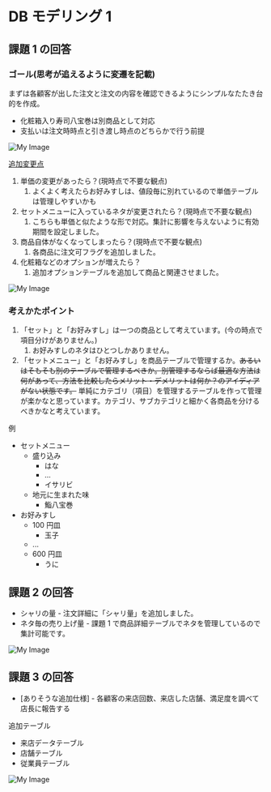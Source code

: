 # DB モデリング 1

## **課題 1 の回答**

### ゴール(思考が追えるように変遷を記載)

まずは各顧客が出した注文と注文の内容を確認できるようにシンプルなたたき台的を作成。

- 化粧箱入り寿司八宝巻は別商品として対応
- 支払いは注文時時点と引き渡し時点のどちらかで行う前提

![My Image](./db_modeling_1a.png)

[追加変更点](後から考えたら現時点で不要な観点ばかり、、、、)

1. 単価の変更があったら？(現時点で不要な観点)
   1. よくよく考えたらお好みすしは、値段毎に別れているので単価テーブルは管理しやすいかも
2. セットメニューに入っているネタが変更されたら？(現時点で不要な観点)
   1. こちらも単価と似たような形で対応。集計に影響を与えないように有効期間を設定しました。
3. 商品自体がなくなってしまったら？(現時点で不要な観点)
   1. 各商品に注文可フラグを追加しました。
4. 化粧箱などのオプションが増えたら？
   1. 追加オプションテーブルを追加して商品と関連させました。

![My Image](./db_modeling_1b.png)

### 考えかたポイント

1. 「セット」と「お好みすし」は一つの商品として考えています。(今の時点で項目分けがありません。)
   1. お好みすしのネタはひとつしかありません。
2. 「セットメニュー」と「お好みすし」を商品テーブルで管理するか。~~あるいはそもそも別のテーブルで管理するべきか。別管理するならば最適な方法は何があって、方法を比較したらメリット・デメリットは何か？のアイディアがない状態です。~~ 単純にカテゴリ（項目）を管理するテーブルを作って管理が楽かなと思っています。カテゴリ、サブカテゴリと細かく各商品を分けるべきかなと考えています。

例

- セットメニュー
  - 盛り込み
    - はな
    - ...
    - イサリビ
  - 地元に生まれた味
    - 鮨八宝巻
- お好みすし
  - 100 円皿
    - 玉子
  - ...
  - 600 円皿
    - うに

## 課題 2 の回答

- シャリの量 - 注文詳細に「シャリ量」を追加しました。
- ネタ毎の売り上げ量 - 課題 1 で商品詳細テーブルでネタを管理しているので集計可能です。

![My Image](./db_modeling_2.png)

## 課題 3 の回答

- [ありそうな追加仕様] - 各顧客の来店回数、来店した店舗、満足度を調べて店長に報告する

追加テーブル

- 来店データテーブル
- 店舗テーブル
- 従業員テーブル

![My Image](./db_modeling_3.png)
